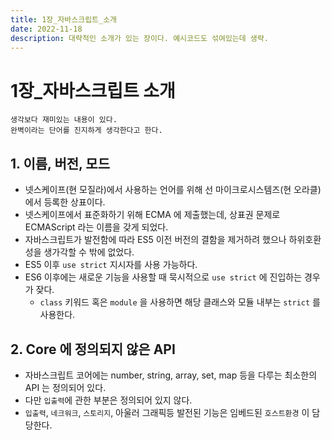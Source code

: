 ```yaml
---
title: 1장_자바스크립트_소개
date: 2022-11-18
description: 대략적인 소개가 있는 장이다. 예시코드도 섞여있는데 생략.
---
```


# 1장\_자바스크립트 소개

```
생각보다 재미있는 내용이 있다.
완벽이라는 단어를 진지하게 생각한다고 한다.
```

## 1. 이름, 버전, 모드

- 넷스케이프(현 모질라)에서 사용하는 언어를 위해 선 마이크로시스템즈(현 오라클)에서 등록한 상표이다.
- 넷스케이프에서 표준화하기 위해 ECMA 에 제출했는데, 상표권 문제로 ECMAScript 라는 이름을 갖게 되었다.
- 자바스크립트가 발전함에 따라 ES5 이전 버전의 결함을 제거하려 했으나 하위호환성을 생가각할 수 밖에 없었다.
- ES5 이후 `use strict` 지시자를 사용 가능하다.
- ES6 이후에는 새로운 기능을 사용할 때 묵시적으로 `use strict` 에 진입하는 경우가 잦다.
  - `class` 키워드 혹은 `module` 을 사용하면 해당 클래스와 모듈 내부는 `strict` 를 사용한다.

## 2. Core 에 정의되지 않은 API

- 자바스크립트 코어에는 number, string, array, set, map 등을 다루는 최소한의 API 는 정의되어 있다.
- 다만 `입출력`에 관한 부분은 정의되어 있지 않다.
- `입출력`, `네크워크`, `스토리지`, 아울러 그래픽등 발전된 기능은 임베드된 `호스트환경` 이 담당한다.
